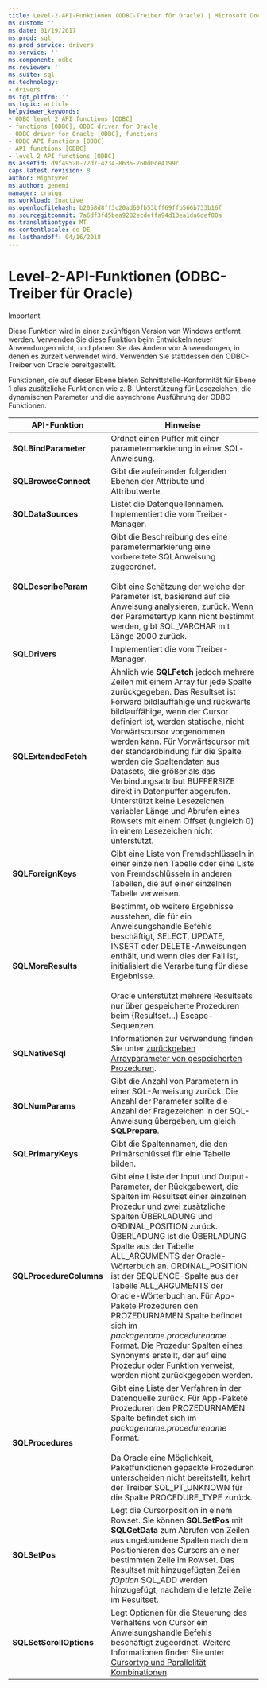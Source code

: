 ```yaml
---
title: Level-2-API-Funktionen (ODBC-Treiber für Oracle) | Microsoft Docs
ms.custom: ''
ms.date: 01/19/2017
ms.prod: sql
ms.prod_service: drivers
ms.service: ''
ms.component: odbc
ms.reviewer: ''
ms.suite: sql
ms.technology:
- drivers
ms.tgt_pltfrm: ''
ms.topic: article
helpviewer_keywords:
- ODBC level 2 API functions [ODBC]
- functions [ODBC], ODBC driver for Oracle
- ODBC driver for Oracle [ODBC], functions
- ODBC API functions [ODBC]
- API functions [ODBC]
- level 2 API functions [ODBC]
ms.assetid: d9f49520-72d7-4234-8635-260d0ce4199c
caps.latest.revision: 8
author: MightyPen
ms.author: genemi
manager: craigg
ms.workload: Inactive
ms.openlocfilehash: b2058d8ff3c20ad60fb53bff69ffb566b733b16f
ms.sourcegitcommit: 7a6df3fd5bea9282ecdeffa94d13ea1da6def80a
ms.translationtype: MT
ms.contentlocale: de-DE
ms.lasthandoff: 04/16/2018
---
```

# <a name="level-2-api-functions-odbc-driver-for-oracle"></a>Level-2-API-Funktionen (ODBC-Treiber für Oracle)
> [!IMPORTANT]  
>  Diese Funktion wird in einer zukünftigen Version von Windows entfernt werden. Verwenden Sie diese Funktion beim Entwickeln neuer Anwendungen nicht, und planen Sie das Ändern von Anwendungen, in denen es zurzeit verwendet wird. Verwenden Sie stattdessen den ODBC-Treiber von Oracle bereitgestellt.  
  
 Funktionen, die auf dieser Ebene bieten Schnittstelle-Konformität für Ebene 1 plus zusätzliche Funktionen wie z. B. Unterstützung für Lesezeichen, die dynamischen Parameter und die asynchrone Ausführung der ODBC-Funktionen.  
  
|API-Funktion|Hinweise|  
|------------------|-----------|  
|**SQLBindParameter**|Ordnet einen Puffer mit einer parametermarkierung in einer SQL­Anweisung.|  
|**SQLBrowseConnect**|Gibt die aufeinander folgenden Ebenen der Attribute und Attributwerte.|  
|**SQLDataSources**|Listet die Datenquellennamen. Implementiert die vom Treiber-Manager.|  
|**SQLDescribeParam**|Gibt die Beschreibung des eine parametermarkierung eine vorbereitete SQL­Anweisung zugeordnet.<br /><br /> Gibt eine Schätzung der welche der Parameter ist, basierend auf die Anweisung analysieren, zurück. Wenn der Parametertyp kann nicht bestimmt werden, gibt SQL_VARCHAR mit Länge 2000 zurück.|  
|**SQLDrivers**|Implementiert die vom Treiber-Manager.|  
|**SQLExtendedFetch**|Ähnlich wie **SQLFetch** jedoch mehrere Zeilen mit einem Array für jede Spalte zurückgegeben. Das Resultset ist Forward bildlauffähige und rückwärts bildlauffähige, wenn der Cursor definiert ist, werden statische, nicht Vorwärtscursor vorgenommen werden kann. Für Vorwärtscursor mit der standardbindung für die Spalte werden die Spaltendaten aus Datasets, die größer als das Verbindungsattribut BUFFERSIZE direkt in Datenpuffer abgerufen. Unterstützt keine Lesezeichen variabler Länge und Abrufen eines Rowsets mit einem Offset (ungleich 0) in einem Lesezeichen nicht unterstützt.|  
|**SQLForeignKeys**|Gibt eine Liste von Fremdschlüsseln in einer einzelnen Tabelle oder eine Liste von Fremdschlüsseln in anderen Tabellen, die auf einer einzelnen Tabelle verweisen.|  
|**SQLMoreResults**|Bestimmt, ob weitere Ergebnisse ausstehen, die für ein Anweisungshandle Befehls beschäftigt, SELECT, UPDATE, INSERT oder DELETE-Anweisungen enthält, und wenn dies der Fall ist, initialisiert die Verarbeitung für diese Ergebnisse.<br /><br /> Oracle unterstützt mehrere Resultsets nur über gespeicherte Prozeduren beim {Resultset...} Escape-Sequenzen.|  
|**SQLNativeSql**|Informationen zur Verwendung finden Sie unter [zurückgeben Arrayparameter von gespeicherten Prozeduren](../../odbc/microsoft/returning-array-parameters-from-stored-procedures.md).|  
|**SQLNumParams**|Gibt die Anzahl von Parametern in einer SQL-Anweisung zurück. Die Anzahl der Parameter sollte die Anzahl der Fragezeichen in der SQL-Anweisung übergeben, um gleich **SQLPrepare**.|  
|**SQLPrimaryKeys**|Gibt die Spaltennamen, die den Primärschlüssel für eine Tabelle bilden.|  
|**SQLProcedureColumns**|Gibt eine Liste der Input und Output-Parameter, der Rückgabewert, die Spalten im Resultset einer einzelnen Prozedur und zwei zusätzliche Spalten ÜBERLADUNG und ORDINAL_POSITION zurück. ÜBERLADUNG ist die ÜBERLADUNG Spalte aus der Tabelle ALL_ARGUMENTS der Oracle-Wörterbuch an. ORDINAL_POSITION ist der SEQUENCE-Spalte aus der Tabelle ALL_ARGUMENTS der Oracle-Wörterbuch an. Für App-Pakete Prozeduren den PROZEDURNAMEN Spalte befindet sich im *packagename.procedurename* Format. Die Prozedur Spalten eines Synonyms erstellt, der auf eine Prozedur oder Funktion verweist, werden nicht zurückgegeben werden.|  
|**SQLProcedures**|Gibt eine Liste der Verfahren in der Datenquelle zurück. Für App-Pakete Prozeduren den PROZEDURNAMEN Spalte befindet sich im *packagename.procedurename* Format.<br /><br /> Da Oracle eine Möglichkeit, Paketfunktionen gepackte Prozeduren unterscheiden nicht bereitstellt, kehrt der Treiber SQL_PT_UNKNOWN für die Spalte PROCEDURE_TYPE zurück.|  
|**SQLSetPos**|Legt die Cursorposition in einem Rowset. Sie können **SQLSetPos** mit **SQLGetData** zum Abrufen von Zeilen aus ungebundene Spalten nach dem Positionieren des Cursors an einer bestimmten Zeile im Rowset. Das Resultset mit hinzugefügten Zeilen *fOption* SQL_ADD werden hinzugefügt, nachdem die letzte Zeile im Resultset.|  
|**SQLSetScrollOptions**|Legt Optionen für die Steuerung des Verhaltens von Cursor ein Anweisungshandle Befehls beschäftigt zugeordnet. Weitere Informationen finden Sie unter [Cursortyp und Parallelität Kombinationen](../../odbc/microsoft/cursor-type-and-concurrency-combinations.md).|
